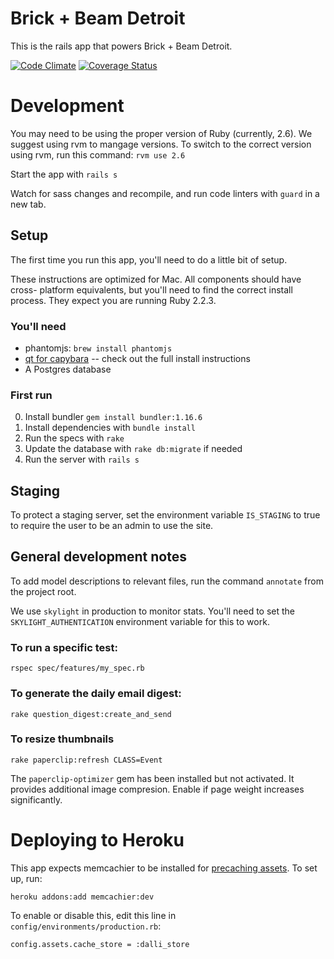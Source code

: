 # Brick + Beam Detroit

This is the rails app that powers Brick + Beam Detroit.

[![Code Climate](https://codeclimate.com/github/hampelm/brickbeam/badges/gpa.svg)](https://codeclimate.com/github/hampelm/brickbeam) [![Coverage Status](https://coveralls.io/repos/github/hampelm/brickbeam/badge.svg?branch=master)](https://coveralls.io/github/hampelm/brickbeam?branch=master)

# Development

You may need to be using the proper version of Ruby (currently, 2.6). We
suggest using rvm to mangage versions. To switch to the correct version using rvm, run this command: `rvm use 2.6`

Start the app with `rails s`

Watch for sass changes and recompile, and run code linters with `guard` in a new tab.

## Setup

The first time you run this app, you'll need to do a little bit of setup.

These instructions are optimized for Mac. All components should have cross-
platform equivalents, but you'll need to find the correct install process. They expect you are running Ruby 2.2.3.

### You'll need

* phantomjs: `brew install phantomjs`
* [qt for capybara](https://github.com/thoughtbot/capybara-webkit/wiki/Installing-Qt-and-compiling-capybara-webkit#homebrew) --
  check out the full install instructions
* A Postgres database

### First run

0.  Install bundler `gem install bundler:1.16.6`
1.  Install dependencies with `bundle install`
2.  Run the specs with `rake`
3.  Update the database with `rake db:migrate` if needed
4.  Run the server with `rails s`

## Staging

To protect a staging server, set the environment variable `IS_STAGING` to true
to require the user to be an admin to use the site.

## General development notes

To add model descriptions to relevant files, run the command `annotate` from the
project root.

We use `skylight` in production to monitor stats. You'll need to set the
`SKYLIGHT_AUTHENTICATION` environment variable for this to work.

### To run a specific test:

```
rspec spec/features/my_spec.rb
```

### To generate the daily email digest:

```
rake question_digest:create_and_send
```

### To resize thumbnails

`rake paperclip:refresh CLASS=Event`

The `paperclip-optimizer` gem has been installed but not activated. It provides
additional image compresion. Enable if page weight increases significantly.

# Deploying to Heroku

This app expects memcachier to be installed for [precaching assets](http://blog.alexmaccaw.com/faster-deploys). To set up, run:

```
heroku addons:add memcachier:dev
```

To enable or disable this, edit this line in `config/environments/production.rb`:

```
config.assets.cache_store = :dalli_store
```
